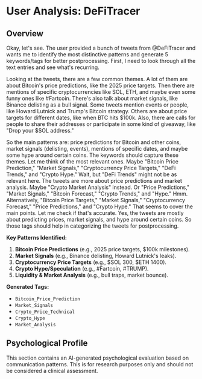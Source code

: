 # User Analysis: DeFiTracer

## Overview

<think>
Okay, let's see. The user provided a bunch of tweets from @DeFiTracer and wants me to identify the most distinctive patterns and generate 5 keywords/tags for better postprocessing. First, I need to look through all the text entries and see what's recurring.

Looking at the tweets, there are a few common themes. A lot of them are about Bitcoin's price predictions, like the 2025 price targets. Then there are mentions of specific cryptocurrencies like SOL, ETH, and maybe even some funny ones like #Fartcoin. There's also talk about market signals, like Binance delisting as a bull signal. Some tweets mention events or people, like Howard Lutnick and Trump's Bitcoin strategy. Others are about price targets for different dates, like when BTC hits $100k. Also, there are calls for people to share their addresses or participate in some kind of giveaway, like "Drop your $SOL address."

So the main patterns are: price predictions for Bitcoin and other coins, market signals (delisting, events), mentions of specific dates, and maybe some hype around certain coins. The keywords should capture these themes. Let me think of the most relevant ones. Maybe "Bitcoin Price Prediction," "Market Signals," "Cryptocurrency Price Targets," "DeFi Trends," and "Crypto Hype." Wait, but "DeFi Trends" might not be as relevant here. The tweets are more about price predictions and market analysis. Maybe "Crypto Market Analysis" instead. Or "Price Predictions," "Market Signals," "Bitcoin Forecast," "Crypto Trends," and "Hype." Hmm. Alternatively, "Bitcoin Price Targets," "Market Signals," "Cryptocurrency Forecast," "Price Predictions," and "Crypto Hype." That seems to cover the main points. Let me check if that's accurate. Yes, the tweets are mostly about predicting prices, market signals, and hype around certain coins. So those tags should help in categorizing the tweets for postprocessing.
</think>

**Key Patterns Identified:**  
1. **Bitcoin Price Predictions** (e.g., 2025 price targets, $100k milestones).  
2. **Market Signals** (e.g., Binance delisting, Howard Lutnick's leaks).  
3. **Cryptocurrency Price Targets** (e.g., $SOL 300, $ETH 1400).  
4. **Crypto Hype/Speculation** (e.g., #Fartcoin, #TRUMP).  
5. **Liquidity & Market Analysis** (e.g., bull traps, market bounce).  

**Generated Tags:**  
- `Bitcoin_Price_Prediction`  
- `Market_Signals`  
- `Crypto_Price_Technical`  
- `Crypto_Hype`  
- `Market_Analysis`

## Psychological Profile

This section contains an AI-generated psychological evaluation based on communication patterns. This is for research purposes only and should not be considered a clinical assessment.